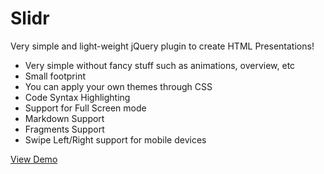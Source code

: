 # Slidr

Very simple and light-weight jQuery plugin to create HTML Presentations!

 - Very simple without fancy stuff such as animations, overview, etc
 - Small footprint
 - You can apply your own themes through CSS
 - Code Syntax Highlighting
 - Support for Full Screen mode
 - Markdown Support
 - Fragments Support
 - Swipe Left/Right support for mobile devices

[View Demo][1]


  [1]: http://sarfraznawaz2005.github.io/demos/Slidr/